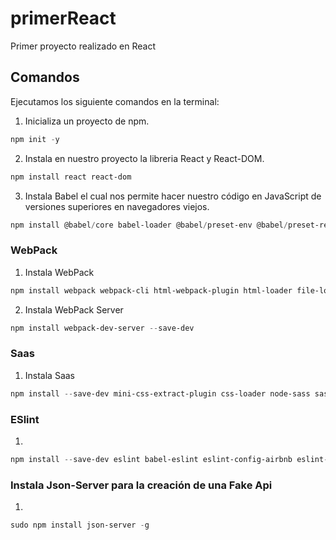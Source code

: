 # primerReact
Primer proyecto realizado en React

## Comandos
Ejecutamos los siguiente comandos en la terminal:

1. Inicializa un proyecto de npm.
``` powershell
npm init -y
```

2. Instala en nuestro proyecto la libreria React y React-DOM.
``` powershell
npm install react react-dom
```

3. Instala Babel el cual nos permite hacer nuestro código en JavaScript de versiones superiores en navegadores viejos.
``` powershell
npm install @babel/core babel-loader @babel/preset-env @babel/preset-react --save -dev
```

### WebPack
1. Instala WebPack
``` powershell
npm install webpack webpack-cli html-webpack-plugin html-loader file-loader --save-dev
```

2. Instala WebPack Server
``` powershell
npm install webpack-dev-server --save-dev
```

### Saas
1. Instala Saas
``` powershell
npm install --save-dev mini-css-extract-plugin css-loader node-sass sass-loader
```

### ESlint
1.
``` powershell
npm install --save-dev eslint babel-eslint eslint-config-airbnb eslint-plugin-import eslint-plugin-react eslint-plugin-jsx-a11y
```

### Instala Json-Server para la creación de una Fake Api
1.
``` powershell
sudo npm install json-server -g
```


